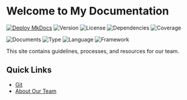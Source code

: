 # Welcome to My Documentation

[![Deploy MkDocs](https://github.com/sarahtlenglish/mkdocs/actions/workflows/deploy.yml/badge.svg)](https://github.com/sarahtlenglish/mkdocs/actions/workflows/deploy.yml)
![Version](https://img.shields.io/github/v/release/sarahtlenglish/mkdocs?label=version)
![License](https://img.shields.io/github/license/sarahtlenglish/mkdocs)
![Dependencies](https://img.shields.io/librariesio/github/sarahtlenglish/mkdocs)
![Coverage](https://img.shields.io/badge/coverage-not_tracked-lightgrey)

![Documents](https://img.shields.io/badge/documents-3-blue)
![Type](https://img.shields.io/badge/type-team_guidelines-orange)
![Language](https://img.shields.io/badge/language-dansk_&_english-purple)
![Framework](https://img.shields.io/badge/framework-MkDocs-brightgreen)

This site contains guidelines, processes, and resources for our team.
## Quick Links
- [Git](git.md)
- [About Our Team](about.md)
